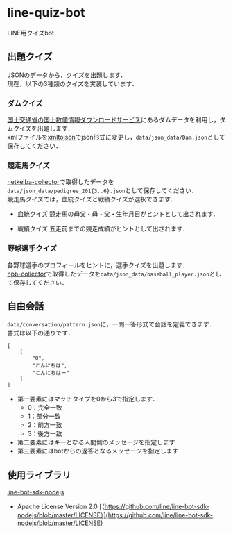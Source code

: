 # line-quiz-bot
LINE用クイズbot

## 出題クイズ
JSONのデータから，クイズを出題します．  
現在，以下の3種類のクイズを実装しています．

### ダムクイズ
[国土交通省の国土数値情報ダウンロードサービス](http://nlftp.mlit.go.jp/ksj/index.html)にあるダムデータを利用し，ダムクイズを出題します．  
xmlファイルを[xmltojson](https://github.com/watal/xmltojson)でjson形式に変更し，`data/json_data/Dam.json`として保存してください．

### 競走馬クイズ
[netkeiba-collector](https://github.com/watal/netkeiba-collector)で取得したデータを`data/json_data/pedigree_201{3..6}.json`として保存してください．  
競走馬クイズでは，血統クイズと戦績クイズが選択できます．

- 血統クイズ
    競走馬の母父・母・父・生年月日がヒントとして出されます．

- 戦績クイズ
    五走前までの競走成績がヒントとして出されます．

### 野球選手クイズ
各野球選手のプロフィールをヒントに，選手クイズを出題します．  
[npb-collector](https://github.com/watal/npb-collector)で取得したデータを`data/json_data/baseball_player.json`として保存してください．

## 自由会話
`data/conversation/pattern.json`に，一問一答形式で会話を定義できます．  
書式は以下の通りです．
```
[
    [
        "0",
        "こんにちは",
        "こんにちはー"
    ]
]
```
- 第一要素にはマッチタイプを0から3で指定します．
    - 0：完全一致
    - 1：部分一致
    - 2：前方一致
    - 3：後方一致
- 第二要素にはキーとなる人間側のメッセージを指定します
- 第三要素にはbotからの返答となるメッセージを指定します

## 使用ライブラリ
[line-bot-sdk-nodejs](https://github.com/line/line-bot-sdk-nodejs)  
- Apache License Version 2.0 [（https://github.com/line/line-bot-sdk-nodejs/blob/master/LICENSE）](https://github.com/line/line-bot-sdk-nodejs/blob/master/LICENSE)
